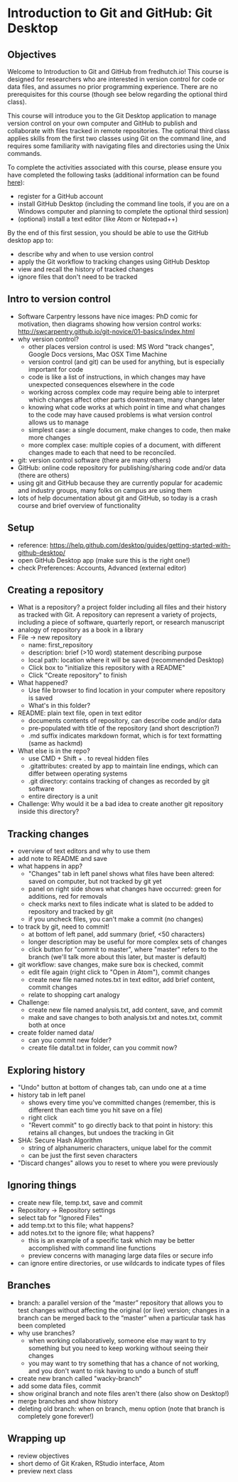 # Introduction to Git and GitHub: Git Desktop

## Objectives

Welcome to Introduction to Git and GitHub from fredhutch.io!
This course is designed for researchers who are interested in version control for code or data files,
and assumes no prior programming experience.
There are no prerequisites for this course
(though see below regarding the optional third class).

This course will introduce you to
the Git Desktop application to manage version control on your own computer and
GitHub to publish and collaborate with files tracked in remote repositories.
The optional third class applies skills from the first two classes using Git on the command line,
and requires some familiarity with navigating files and directories using the Unix commands.

To complete the activities associated with this course,
please ensure you have completed the following tasks (additional information can be found [here](http://www.fredhutch.io/software/#course-specific-software-requirements)):

- register for a GitHub account
- install GitHub Desktop (including the command line tools, if you are on a Windows computer and planning to complete the optional third session)
- (optional) install a text editor (like Atom or Notepad++)

By the end of this first session, you should be able to use the GitHub desktop app to:

- describe why and when to use version control
- apply the Git workflow to tracking changes using GitHub Desktop
- view and recall the history of tracked changes
- ignore files that don't need to be tracked


## Intro to version control

* Software Carpentry lessons have nice images: PhD comic for motivation, then diagrams showing how version control works: http://swcarpentry.github.io/git-novice/01-basics/index.html
* why version control?
	* other places version control is used: MS Word "track changes", Google Docs versions, Mac OSX Time Machine
	* version control (and git) can be used for anything, but is especially important for code
	* code is like a list of instructions, in which changes may have unexpected consequences elsewhere in the code
	* working across complex code may require being able to interpret which changes affect other parts downstream, many changes later
	* knowing what code works at which point in time and what changes to the code may have caused problems is what version control allows us to manage
	* simplest case: a single document, make changes to code, then make more changes
	* more complex case: multiple copies of a document, with different changes made to each that need to be reconciled.
* git: version control software (there are many others)
* GitHub: online code repository for publishing/sharing code and/or data (there are others)
* using git and GitHub because they are currently popular for academic and industry groups, many folks on campus are using them
* lots of help documentation about git and GitHub, so today is a crash course and brief overview of functionality


## Setup

* reference: https://help.github.com/desktop/guides/getting-started-with-github-desktop/
* open GitHub Desktop app (make sure this is the right one!)
* check Preferences: Accounts, Advanced (external editor)


## Creating a repository

* What is a repository? a project folder including all files and their history as tracked with Git. A repository can represent a variety of projects, including a piece of software, quarterly report, or research manuscript
* analogy of repository as a book in a library
* File -> new repository
	* name: first_repository
	* description: brief (>10 word) statement describing purpose
	* local path: location where it will be saved (recommended Desktop)
	* Click box to "initialize this repository with a README"
	* Click "Create repository" to finish
* What happened?
	* Use file browser to find location in your computer where repository is saved
	* What's in this folder?
* README: plain text file, open in text editor
	* documents contents of repository, can describe code and/or data
	* pre-populated with title of the repository (and short description?)
	* .md suffix indicates markdown format, which is for text formatting (same as hackmd)
* What else is in the repo?
	* use CMD + Shift + . to reveal hidden files
	* .gitattributes: created by app to maintain line endings, which can differ between operating systems
	* .git directory: contains tracking of changes as recorded by git software
	* entire directory is a unit
* Challenge: Why would it be a bad idea to create another git repository inside this directory?


## Tracking changes

* overview of text editors and why to use them
* add note to README and save
* what happens in app?
	* "Changes" tab in left panel shows what files have been altered: saved on computer, but not tracked by git yet
	* panel on right side shows what changes have occurred: green for additions, red for removals
	* check marks next to files indicate what is slated to be added to repository and tracked by git
	* if you uncheck files, you can't make a commit (no changes)
* to track by git, need to commit!
	* at bottom of left panel, add summary (brief, <50 characters)
	* longer description may be useful for more complex sets of changes
	* click button for "commit to master", where "master" refers to the branch (we'll talk more about this later, but master is default)
* git workflow: save changes, make sure box is checked, commit
	* edit file again (right click to "Open in Atom"), commit changes
	* create new file named notes.txt in text editor, add brief content, commit changes
	* relate to shopping cart analogy
* Challenge:
	* create new file named analysis.txt, add content, save, and commit
	* make and save changes to both analysis.txt and notes.txt, commit both at once
* create folder named data/
	* can you commit new folder?
	* create file data1.txt in folder, can you commit now?


## Exploring history

* "Undo" button at bottom of changes tab, can undo one at a time
* history tab in left panel
	* shows every time you've committed changes (remember, this is different than each time you hit save on a file)
	* right click
	* "Revert commit" to go directly back to that point in history: this retains all changes, but undoes the tracking in Git
* SHA: Secure Hash Algorithm
	* string of alphanumeric characters, unique label for the commit
	* can be just the first seven characters
* "Discard changes" allows you to reset to where you were previously


## Ignoring things

* create new file, temp.txt, save and commit
* Repository -> Repository settings
* select tab for "Ignored Files"
* add temp.txt to this file; what happens?
* add notes.txt to the ignore file; what happens?
	* this is an example of a specific task which may be better accomplished with command line functions
	* preview concerns with managing large data files or secure info
* can ignore entire directories, or use wildcards to indicate types of files


## Branches

* branch: a parallel version of the “master” repository that allows you to test changes without affecting the original (or live) version; changes in a branch can be merged back to the “master” when a particular task has been completed
* why use branches?
	* when working collaboratively, someone else may want to try something but you need to keep working without seeing their changes
	* you may want to try something that has a chance of not working, and you don't want to risk having to undo a bunch of stuff
* create new branch called "wacky-branch"
* add some data files, commit
* show original branch and note files aren't there (also show on Desktop!)
* merge branches and show history
* deleting old branch: when on branch, menu option (note that branch is completely gone forever!)


## Wrapping up

* review objectives
* short demo of Git Kraken, RStudio interface, Atom
* preview next class
